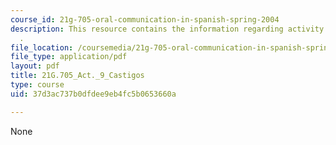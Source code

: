 ```yaml
---
course_id: 21g-705-oral-communication-in-spanish-spring-2004
description: This resource contains the information regarding activity 9 castigos
  .
file_location: /coursemedia/21g-705-oral-communication-in-spanish-spring-2004/37d3ac737b0dfdee9eb4fc5b0653660a_MIT21G_705S04_act9cast.pdf
file_type: application/pdf
layout: pdf
title: 21G.705_Act._9_Castigos
type: course
uid: 37d3ac737b0dfdee9eb4fc5b0653660a

---
```

None